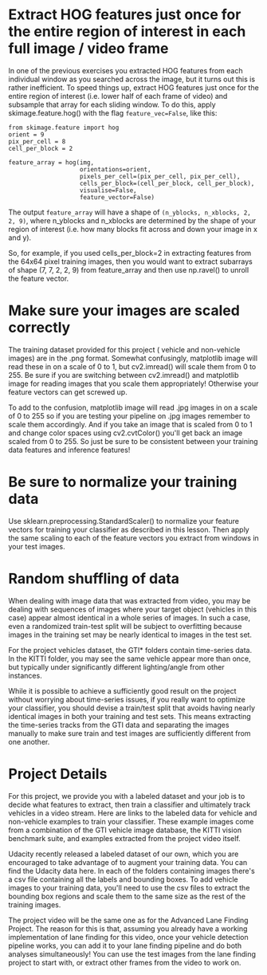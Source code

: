 # Extract HOG features just once for the entire region of interest in each full image / video frame

In one of the previous exercises you extracted HOG features from each
individual window as you searched across the image, but it turns out this is
rather inefficient. To speed things up, extract HOG features just once for the
entire region of interest (i.e. lower half of each frame of video) and
subsample that array for each sliding window. To do this, apply
skimage.feature.hog() with the flag `feature_vec=False`, like this:

```
from skimage.feature import hog
orient = 9
pix_per_cell = 8
cell_per_block = 2

feature_array = hog(img, 
                    orientations=orient, 
                    pixels_per_cell=(pix_per_cell, pix_per_cell),
                    cells_per_block=(cell_per_block, cell_per_block),
                    visualise=False,
                    feature_vector=False)
```

The output `feature_array` will have a shape of `(n_yblocks, n_xblocks, 2, 2, 9)`,
where n_yblocks and n_xblocks are determined by the shape of your region of
interest (i.e. how many blocks fit across and down your image in x and y).

So, for example, if you used cells_per_block=2 in extracting features from the
64x64 pixel training images, then you would want to extract subarrays of shape
(7, 7, 2, 2, 9) from feature_array and then use np.ravel() to unroll the
feature vector.


# Make sure your images are scaled correctly

The training dataset provided for this project ( vehicle and non-vehicle
images) are in the .png format. Somewhat confusingly, matplotlib image will
read these in on a scale of 0 to 1, but cv2.imread() will scale them from 0 to
255. Be sure if you are switching between cv2.imread() and matplotlib image for
reading images that you scale them appropriately! Otherwise your feature
vectors can get screwed up.

To add to the confusion, matplotlib image will read .jpg images in on a scale
of 0 to 255 so if you are testing your pipeline on .jpg images remember to
scale them accordingly. And if you take an image that is scaled from 0 to 1 and
change color spaces using cv2.cvtColor() you'll get back an image scaled from 0
to 255. So just be sure to be consistent between your training data features
and inference features!


# Be sure to normalize your training data

Use sklearn.preprocessing.StandardScaler() to normalize your feature vectors
for training your classifier as described in this lesson. Then apply the same
scaling to each of the feature vectors you extract from windows in your test
images.

# Random shuffling of data

When dealing with image data that was extracted from video, you may be dealing
with sequences of images where your target object (vehicles in this case)
appear almost identical in a whole series of images. In such a case, even a
randomized train-test split will be subject to overfitting because images in
the training set may be nearly identical to images in the test set.

For the project vehicles dataset, the GTI\* folders contain time-series data. In
the KITTI folder, you may see the same vehicle appear more than once, but
typically under significantly different lighting/angle from other instances.

While it is possible to achieve a sufficiently good result on the project
without worrying about time-series issues, if you really want to optimize your
classifier, you should devise a train/test split that avoids having nearly
identical images in both your training and test sets. This means extracting the
time-series tracks from the GTI data and separating the images manually to make
sure train and test images are sufficiently different from one another.


# Project Details

For this project, we provide you with a labeled dataset and your job is to
decide what features to extract, then train a classifier and ultimately track
vehicles in a video stream. Here are links to the labeled data for vehicle and
non-vehicle examples to train your classifier. These example images come from a
combination of the GTI vehicle image database, the KITTI vision benchmark
suite, and examples extracted from the project video itself.

Udacity recently released a labeled dataset of our own, which you are
encouraged to take advantage of to augment your training data. You can find the
Udacity data here. In each of the folders containing images there's a csv file
containing all the labels and bounding boxes. To add vehicle images to your
training data, you'll need to use the csv files to extract the bounding box
regions and scale them to the same size as the rest of the training images.

The project video will be the same one as for the Advanced Lane Finding
Project. The reason for this is that, assuming you already have a working
implementation of lane finding for this video, once your vehicle detection
pipeline works, you can add it to your lane finding pipeline and do both
analyses simultaneously! You can use the test images from the lane finding
project to start with, or extract other frames from the video to work on.
